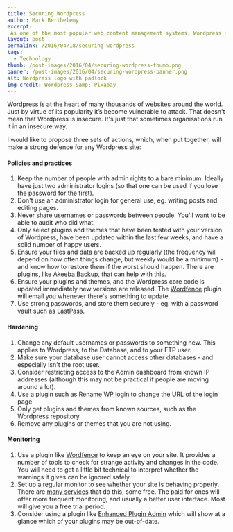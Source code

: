 ```yaml
---
title: Securing Wordpress
author: Mark Berthelemy
excerpt:
 As one of the most popular web content management systems, Wordpress is also one of the most vulnerable to attack. Find out three ways to help keep your site secure.
layout: post
permalink: /2016/04/18/securing-wordpress
tags:
  - Technology
thumb: /post-images/2016/04/securing-wordpress-thumb.png
banner: /post-images/2016/04/securing-wordpress-banner.png
alt: Wordpress logo with padlock
img-credit: Wordpress &amp; Pixabay
---
```

Wordpress is at the heart of many thousands of websites around the world. Just by virtue of its popularity it&rsquo;s become vulnerable to attack. That doesn't mean that Wordpress is insecure. It's just that sometimes organisations run it in an insecure way.

I would like to propose three sets of actions, which, when put together, will make a strong defence for any Wordpress site:

#### Policies and practices

1. Keep the number of people with admin rights to a bare minimum. Ideally have just two administrator logins (so that one can be used if you lose the password for the first).
2. Don't use an administrator login for general use, eg. writing posts and editing pages.
3. Never share usernames or passwords between people. You'll want to be able to audit who did what.
4. Only select plugins and themes that have been tested with your version of Wordpress, have been updated within the last few weeks, and have a solid number of happy users.
5. Ensure your files and data are backed up regularly (the frequency will depend on how often things change, but weekly would be a minimum) - and know how to restore them if the worst should happen. There are plugins, like <a href="https://www.akeebabackup.com/products/akeeba-backup-wordpress.html" target="_blank">Akeeba Backup</a>, that can help with this.
6. Ensure your plugins and themes, and the Wordpress core code is updated immediately new versions are released. The <a href="https://www.wordfence.com/" target="_blank">Wordfence</a> plugin will email you whenever there's something to update.
7. Use strong passwords, and store them securely - eg. with a password vault such as <a href="https://lastpass.com/" target="_blank">LastPass</a>.

#### Hardening

1. Change any default usernames or passwords to something new. This applies to Wordpress, to the Database, and to your FTP user.
2. Make sure your database user cannot access other databases - and especially isn't the root user.
3. Consider restricting access to the Admin dashboard from known IP addresses (although this may not be practical if people are moving around a lot).
4. Use a plugin such as <a href="https://wordpress.org/plugins/rename-wp-login/" target="_blank">Rename WP login</a> to change the URL of the login page
5. Only get plugins and themes from known sources, such as the Wordpress repository.
6. Remove any plugins or themes that you are not using.

#### Monitoring

1. Use a plugin like <a href="https://www.wordfence.com/" target="_blank">Wordfence</a> to keep an eye on your site. It provides a number of tools to check for strange activity and changes in the code. You will need to get a little bit technical to interpret whether the warnings it gives can be ignored safely.
2. Set up a regular monitor to see whether your site is behaving properly. There are <a href="https://www.google.co.uk/search?q=website+monitoring" target="_blank">many services</a> that do this, some free. The paid for ones will offer more frequent monitoring, and usually a better user interface. Most will give you a free trial period.
3. Consider using a plugin like <a href="https://wordpress.org/plugins/enhanced-plugin-admin/" target="_blank">Enhanced Plugin Admin</a> which will show at a glance which of your plugins may be out-of-date.
